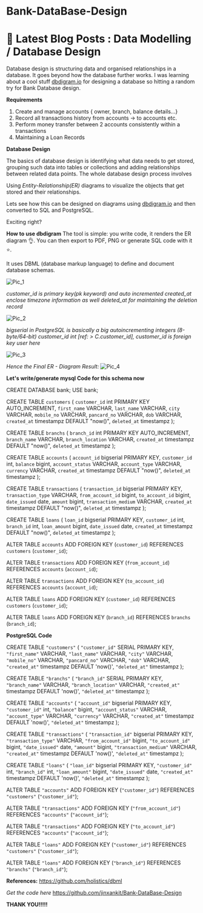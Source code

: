 # Bank-DataBase-Design
# 📩 Latest Blog Posts : Data Modelling / Database Design
Database design is structuring data and organised relationships in a database. It goes beyond how the database further works.
I was learning about a cool stuff [dbdigram.io](https://dbdiagram.io) for designing a database so hitting a random try for Bank Database design. 

**Requirements**
1. Create and manage accounts { owner, branch, balance details...}
2. Record all transactions history from accounts -> to accounts etc.
3. Perform money transfer between 2 accounts consistently within a transactions
4. Maintaining a Loan Records

**Database Design**

The basics of database design is identifying what data needs to get stored, grouping such data into tables or collections and adding relationships between related data points. The whole database design process involves

Using *Entity-Relationship(ER)* diagrams to visualize the objects that get stored and their relationships.

Lets see how this can be designed on diagrams using [dbdigram.io](https://dbdiagram.io) and then converted to SQL and PostgreSQL. 

Exciting right?


**How to use dbdigram**
The tool is simple: you write code, it renders the ER diagram 👌. You can then export to PDF, PNG or generate SQL code with it ⭐️.

It uses DBML (database markup language) to define and document database schemas.



![Pic_1](https://dev-to-uploads.s3.amazonaws.com/uploads/articles/17gpz0f1eu92te908dab.png)

*customer_id is primary key(pk keyword) and auto incremented*
*created_at enclose timezone information as well*
*deleted_at for maintaining the deletion record*

![Pic_2](https://dev-to-uploads.s3.amazonaws.com/uploads/articles/a0z80gmdhev8ccsnt3av.png)

*bigserial in PostgreSQL is basically a big autoincrementing integers (8-byte/64-bit)*
*customer_id int [ref: > C.customer_id], customer_id is foreign key user here*

![Pic_3](https://dev-to-uploads.s3.amazonaws.com/uploads/articles/0ssvjfm3l68w41vq6ir4.png)

*Hence the Final ER - Diagram Result:*
![Pic_4](https://dev-to-uploads.s3.amazonaws.com/uploads/articles/nrmnjjkfmauguzmq8525.png)

**Let's write/generate mysql Code for this schema now**

CREATE DATABASE bank;
USE bank;

CREATE TABLE `customers` (
  `customer_id` int PRIMARY KEY AUTO_INCREMENT,
  `first_name` VARCHAR,
  `last_name` VARCHAR,
  `city` VARCHAR,
  `mobile_no` VARCHAR,
  `pancard_no` VARCHAR,
  `dob` VARCHAR,
  `created_at` timestampz DEFAULT "now()",
  `deleted_at` timestampz
);

CREATE TABLE `branchs` (
  `branch_id` int PRIMARY KEY AUTO_INCREMENT,
  `branch_name` VARCHAR,
  `branch_location` VARCHAR,
  `created_at` timestampz DEFAULT "now()",
  `deleted_at` timestampz
);

CREATE TABLE `accounts` (
  `account_id` bigserial PRIMARY KEY,
  `customer_id` int,
  `balance` bigint,
  `account_status` VARCHAR,
  `account_type` VARCHAR,
  `currency` VARCHAR,
  `created_at` timestampz DEFAULT "now()",
  `deleted_at` timestampz
);

CREATE TABLE `transactions` (
  `transaction_id` bigserial PRIMARY KEY,
  `transaction_type` VARCHAR,
  `from_account_id` bigint,
  `to_account_id` bigint,
  `date_issued` date,
  `amount` bigint,
  `transaction_medium` VARCHAR,
  `created_at` timestampz DEFAULT "now()",
  `deleted_at` timestampz
);

CREATE TABLE `loans` (
  `loan_id` bigserial PRIMARY KEY,
  `customer_id` int,
  `branch_id` int,
  `loan_amount` bigint,
  `date_issued` date,
  `created_at` timestampz DEFAULT "now()",
  `deleted_at` timestampz
);

ALTER TABLE `accounts` ADD FOREIGN KEY (`customer_id`) REFERENCES `customers` (`customer_id`);

ALTER TABLE `transactions` ADD FOREIGN KEY (`from_account_id`) REFERENCES `accounts` (`account_id`);

ALTER TABLE `transactions` ADD FOREIGN KEY (`to_account_id`) REFERENCES `accounts` (`account_id`);

ALTER TABLE `loans` ADD FOREIGN KEY (`customer_id`) REFERENCES `customers` (`customer_id`);

ALTER TABLE `loans` ADD FOREIGN KEY (`branch_id`) REFERENCES `branchs` (`branch_id`);




**PostgreSQL Code**



CREATE TABLE `"customers"` (
  `"customer_id"` SERIAL PRIMARY KEY,
  `"first_name"` VARCHAR,
  `"last_name"` VARCHAR,
  `"city"` VARCHAR,
  `"mobile_no"` VARCHAR,
  `"pancard_no"` VARCHAR,
  `"dob"` VARCHAR,
  `"created_at"` timestampz DEFAULT 'now()',
  `"deleted_at"` timestampz
);

CREATE TABLE `"branchs"` (
  `"branch_id"` SERIAL PRIMARY KEY,
  `"branch_name"` VARCHAR,
  `"branch_location"` VARCHAR,
  `"created_at"` timestampz DEFAULT 'now()',
  `"deleted_at"` timestampz
);

CREATE TABLE `"accounts"` (
  `"account_id"` bigserial PRIMARY KEY,
  `"customer_id"` int,
  `"balance"` bigint,
  `"account_status"` VARCHAR,
  `"account_type"` VARCHAR,
  `"currency"` VARCHAR,
  `"created_at"` timestampz DEFAULT 'now()',
  `"deleted_at"` timestampz
);

CREATE TABLE `"transactions"` (
  `"transaction_id"` bigserial PRIMARY KEY,
  `"transaction_type"` VARCHAR,
  `"from_account_id"` bigint,
  `"to_account_id"` bigint,
  `"date_issued"` date,
  `"amount"` bigint,
  `"transaction_medium"` VARCHAR,
  `"created_at"` timestampz DEFAULT 'now()',
  `"deleted_at"` timestampz
);

CREATE TABLE `"loans"` (
  `"loan_id"` bigserial PRIMARY KEY,
  `"customer_id"` int,
  `"branch_id"` int,
  `"loan_amount"` bigint,
  `"date_issued"` date,
  `"created_at"` timestampz DEFAULT 'now()',
  `"deleted_at"` timestampz
);

ALTER TABLE `"accounts"` ADD FOREIGN KEY (`"customer_id"`) REFERENCES `"customers"` (`"customer_id"`);

ALTER TABLE `"transactions"` ADD FOREIGN KEY (`"from_account_id"`) REFERENCES `"accounts"` (`"account_id"`);

ALTER TABLE `"transactions"` ADD FOREIGN KEY (`"to_account_id"`) REFERENCES `"accounts"` (`"account_id"`);

ALTER TABLE `"loans"` ADD FOREIGN KEY (`"customer_id"`) REFERENCES `"customers"` (`"customer_id"`);

ALTER TABLE `"loans"` ADD FOREIGN KEY (`"branch_id"`) REFERENCES `"branchs"` (`"branch_id"`);



**References:**
https://github.com/holistics/dbml

*Get the code here*
https://github.com/jinxankit/Bank-DataBase-Design



**THANK YOU!!!!!**



